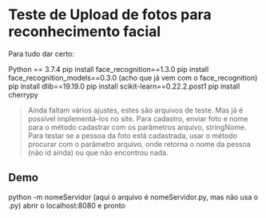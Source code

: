 <h1> Teste de Upload de fotos para reconhecimento facial </h1>

Para tudo dar certo:

Python == 3.7.4
pip install face_recognition==1.3.0
pip install face_recognition_models==0.3.0 (acho que já vem com o face_recognition)
pip install dlib==19.19.0
pip install scikit-learn==0.22.2.post1
pip install cherrypy

> Ainda faltam vários ajustes, estes são arquivos de teste. Mas já é possível implementá-los no site. 
> Para cadastro, enviar foto e nome para o método cadastrar com os parâmetros arquivo, stringNome. 
> Para testar se a pessoa da foto está cadastrada, usar o método procurar com o parâmetro arquivo,
    onde retorna o nome da pessoa (não id ainda) ou que não encontrou nada.

<h2> Demo </h2>
python -m nomeServidor (aqui o arquivo é nomeServidor.py, mas não usa o .py)
abrir o localhost:8080 e pronto
